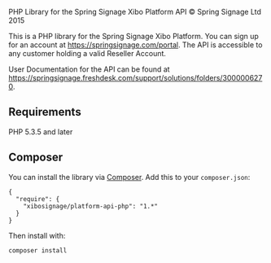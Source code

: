 PHP Library for the Spring Signage Xibo Platform API
&copy; Spring Signage Ltd 2015

This is a PHP library for the Spring Signage Xibo Platform. You can sign up for an account at https://springsignage.com/portal. The API is accessible to any customer holding a valid Reseller Account.

User Documentation for the API can be found at https://springsignage.freshdesk.com/support/solutions/folders/3000006270.

## Requirements
PHP 5.3.5 and later

## Composer
You can install the library via [Composer](http://getcomposer.org/). Add this to your `composer.json`:
```
{
  "require": {
    "xibosignage/platform-api-php": "1.*"
  }
}
```

Then install with:

```
composer install
```

